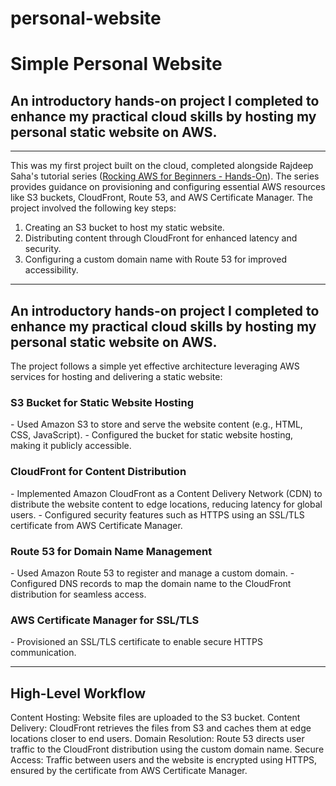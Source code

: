# personal-website

<h1>Simple Personal Website</h1>

<h2>An introductory hands-on project I completed to enhance my practical cloud skills by hosting my personal static website on AWS.</h2>

<hr>

This was my first project built on the cloud, completed alongside Rajdeep Saha's tutorial series ([Rocking AWS for Beginners - Hands-On](https://www.udemy.com/course/rocking-aws-for-beginners-hands-on/)). The series provides guidance on provisioning and configuring essential AWS resources like S3 buckets, CloudFront, Route 53, and AWS Certificate Manager. The project involved the following key steps:  

1. Creating an S3 bucket to host my static website.  
2. Distributing content through CloudFront for enhanced latency and security.  
3. Configuring a custom domain name with Route 53 for improved accessibility.  

<hr>

<h2>An introductory hands-on project I completed to enhance my practical cloud skills by hosting my personal static website on AWS.</h2>

The project follows a simple yet effective architecture leveraging AWS services for hosting and delivering a static website:

<h3>S3 Bucket for Static Website Hosting</h3>
- Used Amazon S3 to store and serve the website content (e.g., HTML, CSS, JavaScript).
- Configured the bucket for static website hosting, making it publicly accessible.

<h3>CloudFront for Content Distribution</h3>
- Implemented Amazon CloudFront as a Content Delivery Network (CDN) to distribute the website content to edge locations, reducing latency for global users.
- Configured security features such as HTTPS using an SSL/TLS certificate from AWS Certificate Manager.

<h3>Route 53 for Domain Name Management</h3>
- Used Amazon Route 53 to register and manage a custom domain.
- Configured DNS records to map the domain name to the CloudFront distribution for seamless access.

<h3>AWS Certificate Manager for SSL/TLS</h3>
- Provisioned an SSL/TLS certificate to enable secure HTTPS communication.

<hr>

<h2>High-Level Workflow</h2>

Content Hosting: Website files are uploaded to the S3 bucket.
Content Delivery: CloudFront retrieves the files from S3 and caches them at edge locations closer to end users.
Domain Resolution: Route 53 directs user traffic to the CloudFront distribution using the custom domain name.
Secure Access: Traffic between users and the website is encrypted using HTTPS, ensured by the certificate from AWS Certificate Manager.
